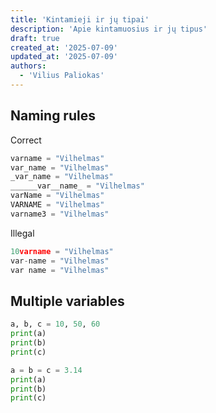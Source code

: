 ```yaml
---
title: 'Kintamieji ir jų tipai'
description: 'Apie kintamuosius ir jų tipus'
draft: true
created_at: '2025-07-09'
updated_at: '2025-07-09'
authors:
  - 'Vilius Paliokas'
---
```


## Naming rules

Correct

```python
varname = "Vilhelmas"
var_name = "Vilhelmas"
_var_name = "Vilhelmas"
______var__name_ = "Vilhelmas"
varName = "Vilhelmas"
VARNAME = "Vilhelmas"
varname3 = "Vilhelmas"
```

Illegal

```python
10varname = "Vilhelmas"
var-name = "Vilhelmas"
var name = "Vilhelmas"
```

## Multiple variables

```python
a, b, c = 10, 50, 60
print(a)
print(b)
print(c)
```

```python
a = b = c = 3.14
print(a)
print(b)
print(c)
```
